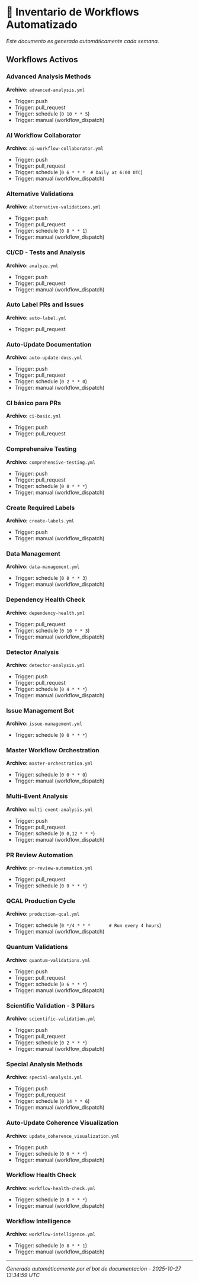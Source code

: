 # 🔄 Inventario de Workflows Automatizado

*Este documento es generado automáticamente cada semana.*

## Workflows Activos

### Advanced Analysis Methods

**Archivo:** `advanced-analysis.yml`

- Trigger: push
- Trigger: pull_request
- Trigger: schedule (`0 10 * * 5`)
- Trigger: manual (workflow_dispatch)

### AI Workflow Collaborator

**Archivo:** `ai-workflow-collaborator.yml`

- Trigger: push
- Trigger: pull_request
- Trigger: schedule (`0 6 * * *  # Daily at 6:00 UTC`)
- Trigger: manual (workflow_dispatch)

### Alternative Validations

**Archivo:** `alternative-validations.yml`

- Trigger: push
- Trigger: pull_request
- Trigger: schedule (`0 8 * * 1`)
- Trigger: manual (workflow_dispatch)

### CI/CD - Tests and Analysis

**Archivo:** `analyze.yml`

- Trigger: push
- Trigger: pull_request
- Trigger: manual (workflow_dispatch)

### Auto Label PRs and Issues

**Archivo:** `auto-label.yml`

- Trigger: pull_request

### Auto-Update Documentation

**Archivo:** `auto-update-docs.yml`

- Trigger: push
- Trigger: pull_request
- Trigger: schedule (`0 2 * * 0`)
- Trigger: manual (workflow_dispatch)

### CI básico para PRs

**Archivo:** `ci-basic.yml`

- Trigger: push
- Trigger: pull_request

### Comprehensive Testing

**Archivo:** `comprehensive-testing.yml`

- Trigger: push
- Trigger: pull_request
- Trigger: schedule (`0 0 * * *`)
- Trigger: manual (workflow_dispatch)

### Create Required Labels

**Archivo:** `create-labels.yml`

- Trigger: push
- Trigger: manual (workflow_dispatch)

### Data Management

**Archivo:** `data-management.yml`

- Trigger: schedule (`0 0 * * 3`)
- Trigger: manual (workflow_dispatch)

### Dependency Health Check

**Archivo:** `dependency-health.yml`

- Trigger: pull_request
- Trigger: schedule (`0 10 * * 3`)
- Trigger: manual (workflow_dispatch)

### Detector Analysis

**Archivo:** `detector-analysis.yml`

- Trigger: push
- Trigger: pull_request
- Trigger: schedule (`0 4 * * *`)
- Trigger: manual (workflow_dispatch)

### Issue Management Bot

**Archivo:** `issue-management.yml`

- Trigger: schedule (`0 0 * * *`)

### Master Workflow Orchestration

**Archivo:** `master-orchestration.yml`

- Trigger: schedule (`0 0 * * 0`)
- Trigger: manual (workflow_dispatch)

### Multi-Event Analysis

**Archivo:** `multi-event-analysis.yml`

- Trigger: push
- Trigger: pull_request
- Trigger: schedule (`0 0,12 * * *`)
- Trigger: manual (workflow_dispatch)

### PR Review Automation

**Archivo:** `pr-review-automation.yml`

- Trigger: pull_request
- Trigger: schedule (`0 9 * * *`)

### QCAL Production Cycle

**Archivo:** `production-qcal.yml`

- Trigger: schedule (`0 */4 * * *       # Run every 4 hours`)
- Trigger: manual (workflow_dispatch)

### Quantum Validations

**Archivo:** `quantum-validations.yml`

- Trigger: push
- Trigger: pull_request
- Trigger: schedule (`0 6 * * *`)
- Trigger: manual (workflow_dispatch)

### Scientific Validation - 3 Pillars

**Archivo:** `scientific-validation.yml`

- Trigger: push
- Trigger: pull_request
- Trigger: schedule (`0 2 * * *`)
- Trigger: manual (workflow_dispatch)

### Special Analysis Methods

**Archivo:** `special-analysis.yml`

- Trigger: push
- Trigger: pull_request
- Trigger: schedule (`0 14 * * 6`)
- Trigger: manual (workflow_dispatch)

### Auto-Update Coherence Visualization

**Archivo:** `update_coherence_visualization.yml`

- Trigger: push
- Trigger: schedule (`0 0 * * *`)
- Trigger: manual (workflow_dispatch)

### Workflow Health Check

**Archivo:** `workflow-health-check.yml`

- Trigger: schedule (`0 8 * * *`)
- Trigger: manual (workflow_dispatch)

### Workflow Intelligence

**Archivo:** `workflow-intelligence.yml`

- Trigger: schedule (`0 8 * * 1`)
- Trigger: manual (workflow_dispatch)

---
*Generado automáticamente por el bot de documentación - 2025-10-27 13:34:59 UTC*
